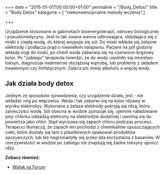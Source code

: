 +++
date = "2015-01-01T00:00:00+01:00"
permalink = "/Body_Detox/"
title = "Body Detox"
kategorie = [ "niekonwencjonalne metody leczenia",]

+++

Urządzenie stosowane w gabinetach bioenergoterapii, odnowy biologicznej i pseudomedycyny. Jest to tak zwana wanna odtruwająca, składająca się z miski z ciepłą wodą, do której wsypuje się sól. Do miski wkłada się żelazne elektrody i podłącza prąd o niewielkim natężeniu. Pacjent na pół godziny wkłada nogi do miski, po chwili woda zabarwia się na czerwono-brązowy kolor. Po "zabiegu" terapeuta twierdzi, że do wody uwolniło się mnóstwo toksyn, diagnozuje nadmiernie obciążoną wątrobę, lub problemy z układem trawiennym czy limfatycznym. Zaleca pić mniej alkoholu a więcej wody.

Jak działa body detox
---------------------

Jednym ze sposobów sprawdzenia, czy urządzenie działa, jest - nie wkładać nóg po włączeniu. Woda i tak zabarwi się na kolor rdzawy w wyniku elektrolizy. Wykonane z żelaza elektrody pokryją się rdzą, która zanieczyści wodę. Sól obecna w wodzie zjonizuje się, ujemnie naładowane jony chlorku oddadzą elektrony na elektrodzie dodatniej i uwolnią się do powietrza jako chlor. Stąd wyczuwa się zapach chloru podczas procesu. Terapeuci tłumaczą, że zapach ten pochodzi z chemikaliów opuszczających ciało, które dostały się tam z plastikowych opakowań produktów spożywczych, lub też nagromadziły się przez lata korzystania z basenów. W rzeczywistości w wodzie po zabiegu nie znajdują się żadne toksyny oprócz rdzy.

**Zobacz również:**

-   [Wątek na Forum](http://www.atopowe-zapalenie.pl/forum/viewtopic.php?t=817)

